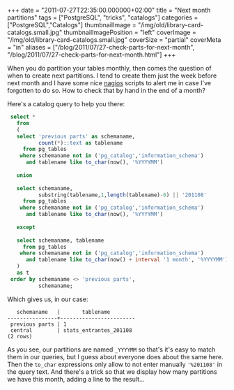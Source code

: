 +++
date = "2011-07-27T22:35:00.000000+02:00"
title = "Next month partitions"
tags = ["PostgreSQL", "tricks", "catalogs"]
categories = ["PostgreSQL","Catalogs"]
thumbnailImage = "/img/old/library-card-catalogs.small.jpg"
thumbnailImagePosition = "left"
coverImage = "/img/old/library-card-catalogs.small.jpg"
coverSize = "partial"
coverMeta = "in"
aliases = ["/blog/2011/07/27-check-parts-for-next-month",
           "/blog/2011/07/27-check-parts-for-next-month.html"]
+++

When you do partition your tables monthly, then comes the question of when
to create next partitions.  I tend to create them just the week before next
month and I have some nice 
[nagios](http://www.nagios.org/) scripts to alert me in case I've forgotten
to do so.  How to check that by hand in the end of a month?

<!--more-->

Here's a catalog query to help you there:

~~~ sql
 select * 
   from
   (
   select 'previous parts' as schemaname,
          count(*)::text as tablename
     from pg_tables
    where schemaname not in ('pg_catalog','information_schema')
      and tablename like to_char(now(), '%YYYYMM')
   
   union
   
   select schemaname,
          substring(tablename,1,length(tablename)-6) || '201108' 
     from pg_tables
    where schemaname not in ('pg_catalog','information_schema')
      and tablename like to_char(now(), '%YYYYMM')
   
   except
   
   select schemaname, tablename 
     from pg_tables
    where schemaname not in ('pg_catalog','information_schema')
      and tablename like to_char(now() + interval '1 month', '%YYYYMM')
   )
   as t
 order by schemaname <> 'previous parts',
          schemaname;
~~~

Which gives us, in our case:

~~~ psql
   schemaname   |       tablename        
----------------+------------------------
 previous parts | 1
 central        | stats_entrantes_201108
(2 rows)
~~~


As you see, our partitions are named `_YYYYMM` so that's it's easy to match
them in our queries, but I guess about everyone does about the same here.
Then the `to_char` expressions only allow to not enter manually `'%201108'`
in the query text. And there's a trick so that we display how many
partitions we have this month, adding a line to the result...
